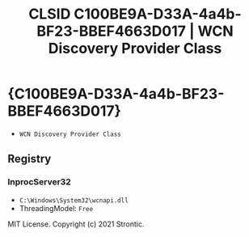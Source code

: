 ﻿---
title: "CLSID C100BE9A-D33A-4a4b-BF23-BBEF4663D017 | WCN Discovery Provider Class"
excerpt: What is COM-Object CLSID C100BE9A-D33A-4a4b-BF23-BBEF4663D017?
---

# {C100BE9A-D33A-4a4b-BF23-BBEF4663D017}

* `WCN Discovery Provider Class`

## Registry


### InprocServer32

* `C:\Windows\System32\wcnapi.dll`
* ThreadingModel: `Free`

MIT License. Copyright (c) 2021 Strontic.


